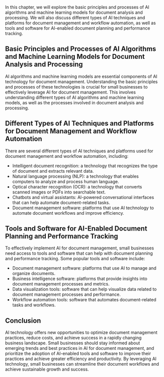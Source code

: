 
In this chapter, we will explore the basic principles and processes of AI algorithms and machine learning models for document analysis and processing. We will also discuss different types of AI techniques and platforms for document management and workflow automation, as well as tools and software for AI-enabled document planning and performance tracking.

Basic Principles and Processes of AI Algorithms and Machine Learning Models for Document Analysis and Processing
----------------------------------------------------------------------------------------------------------------

AI algorithms and machine learning models are essential components of AI technology for document management. Understanding the basic principles and processes of these technologies is crucial for small businesses to effectively leverage AI for document management. This involves understanding different types of AI algorithms and machine learning models, as well as the processes involved in document analysis and processing.

Different Types of AI Techniques and Platforms for Document Management and Workflow Automation
----------------------------------------------------------------------------------------------

There are several different types of AI techniques and platforms used for document management and workflow automation, including:

* Intelligent document recognition: a technology that recognizes the type of document and extracts relevant data.
* Natural language processing (NLP): a technology that enables computers to analyze and process human language.
* Optical character recognition (OCR): a technology that converts scanned images or PDFs into searchable text.
* Chatbots and virtual assistants: AI-powered conversational interfaces that can help automate document-related tasks.
* Document management software: platforms that use AI technology to automate document workflows and improve efficiency.

Tools and Software for AI-Enabled Document Planning and Performance Tracking
----------------------------------------------------------------------------

To effectively implement AI for document management, small businesses need access to tools and software that can help with document planning and performance tracking. Some popular tools and software include:

* Document management software: platforms that use AI to manage and organize documents.
* Business intelligence software: platforms that provide insights into document management processes and metrics.
* Data visualization tools: software that can help visualize data related to document management processes and performance.
* Workflow automation tools: software that automates document-related tasks and workflows.

Conclusion
----------

AI technology offers new opportunities to optimize document management practices, reduce costs, and achieve success in a rapidly changing business landscape. Small businesses should stay informed about emerging trends and best practices in AI for document management, and prioritize the adoption of AI-enabled tools and software to improve their practices and achieve greater efficiency and productivity. By leveraging AI technology, small businesses can streamline their document workflows and achieve sustainable growth and success.
